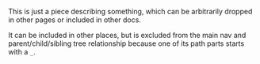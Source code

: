 This is just a piece describing something, which can be
arbitrarily dropped in other pages or included in other docs.

It can be included in other places, but is excluded from the main
nav and parent/child/sibling tree relationship because one of its
path parts starts with a `_`.
